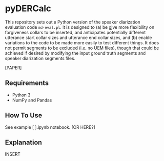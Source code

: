 # pyDERCalc

This repository sets out a Python version of the speaker diarization evaluation code ``md-eval.pl``.  It is designed to (a) be gjve more flexibility on forgiveness collars to be inserted, and anticipates potentially different utterance start collar sizes and utterance end collar sizes, and (b) enable variations to the code to be made more easily to test different things.  It does not permit segments to be excluded (i.e. no UEM files), though that could be achieved if desired by modifying the input ground truth segments and speaker diarization segments files.

[PAPER]

## Requirements

- Python 3
- NumPy and Pandas

## How To Use

See example [ ].ipynb notebook.  [OR HERE?]

## Explanation

INSERT


